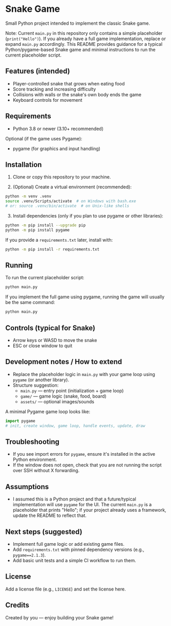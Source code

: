 # Snake Game

Small Python project intended to implement the classic Snake game.

Note: Current `main.py` in this repository only contains a simple placeholder (`print("Hello")`). If you already have a full game implementation, replace or expand `main.py` accordingly. This README provides guidance for a typical Python/pygame-based Snake game and minimal instructions to run the current placeholder script.

## Features (intended)

- Player-controlled snake that grows when eating food
- Score tracking and increasing difficulty
- Collisions with walls or the snake's own body ends the game
- Keyboard controls for movement

## Requirements

- Python 3.8 or newer (3.10+ recommended)

Optional (if the game uses Pygame):

- pygame (for graphics and input handling)

## Installation

1. Clone or copy this repository to your machine.

2. (Optional) Create a virtual environment (recommended):

```bash
python -m venv .venv
source .venv/Scripts/activate  # on Windows with bash.exe
# or: source .venv/bin/activate  # on Unix-like shells
```

3. Install dependencies (only if you plan to use pygame or other libraries):

```bash
python -m pip install --upgrade pip
python -m pip install pygame
```

If you provide a `requirements.txt` later, install with:

```bash
python -m pip install -r requirements.txt
```

## Running

To run the current placeholder script:

```bash
python main.py
```

If you implement the full game using pygame, running the game will usually be the same command:

```bash
python main.py
```

## Controls (typical for Snake)

- Arrow keys or WASD to move the snake
- ESC or close window to quit

## Development notes / How to extend

- Replace the placeholder logic in `main.py` with your game loop using `pygame` (or another library).
- Structure suggestion:
  - `main.py` — entry point (initialization + game loop)
  - `game/` — game logic (snake, food, board)
  - `assets/` — optional images/sounds

A minimal Pygame game loop looks like:

```python
import pygame
# init, create window, game loop, handle events, update, draw
```

## Troubleshooting

- If you see import errors for `pygame`, ensure it's installed in the active Python environment.
- If the window does not open, check that you are not running the script over SSH without X forwarding.

## Assumptions

- I assumed this is a Python project and that a future/typical implementation will use `pygame` for the UI. The current `main.py` is a placeholder that prints "Hello"; if your project already uses a framework, update the README to reflect that.

## Next steps (suggested)

- Implement full game logic or add existing game files.
- Add `requirements.txt` with pinned dependency versions (e.g., `pygame==2.1.3`).
- Add basic unit tests and a simple CI workflow to run them.

## License

Add a license file (e.g., `LICENSE`) and set the license here.

## Credits

Created by you — enjoy building your Snake game!
